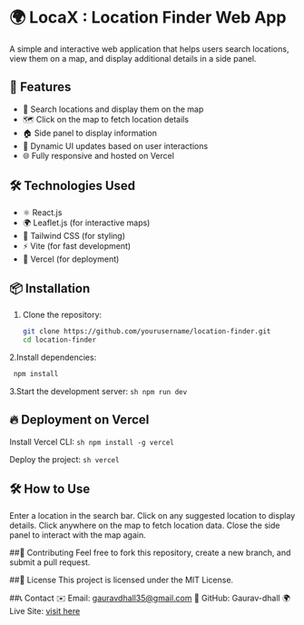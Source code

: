 # 🌍 LocaX : Location Finder Web App

A simple and interactive web application that helps users search locations, view them on a map, and display additional details in a side panel.

## 🚀 Features
- 📍 Search locations and display them on the map
- 🗺️ Click on the map to fetch location details
- 🏠 Side panel to display information
- 🎯 Dynamic UI updates based on user interactions
- 🌐 Fully responsive and hosted on Vercel

## 🛠️ Technologies Used
- ⚛️ React.js
- 🌍 Leaflet.js (for interactive maps)
- 🎨 Tailwind CSS (for styling)
- ⚡ Vite (for fast development)
- 🚀 Vercel (for deployment)

## 📦 Installation

1. Clone the repository:
   ```sh
   git clone https://github.com/yourusername/location-finder.git
   cd location-finder
   ```

2.Install dependencies:
   ```sh
    npm install
   ```


3.Start the development server:
    ```sh
    npm run dev
    ```

## 🔥 Deployment on Vercel

Install Vercel CLI:
    ```sh
    npm install -g vercel
    ```

Deploy the project:
     ```sh
    vercel
    ```

## 🛠️ How to Use
Enter a location in the search bar.
Click on any suggested location to display details.
Click anywhere on the map to fetch location data.
Close the side panel to interact with the map again.

##🤝 Contributing
Feel free to fork this repository, create a new branch, and submit a pull request.

##📄 License
This project is licensed under the MIT License.

##📞 Contact
✉️ Email: gauravdhall35@gmail.com
🔗 GitHub: Gaurav-dhall
🌍 Live Site: [visit here](http://locax.vercel.app)

